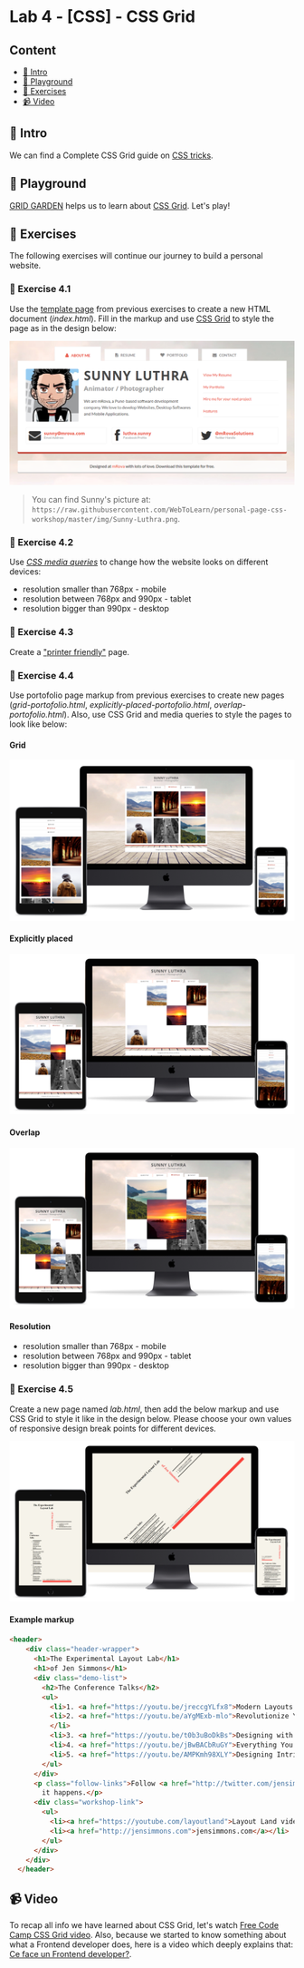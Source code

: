 # Lab 4 - [CSS] - CSS Grid

## Content

- [🦉 Intro](#-Intro)
- [🚀 Playground](#-Playground)
- [🎢 Exercises](#-Exercises)
- [📹 Video](#-Video)

## 🦉 Intro

We can find a Complete CSS Grid guide on [CSS tricks](https://css-tricks.com/snippets/css/complete-guide-grid/).

## 🚀 Playground

[GRID GARDEN](http://cssgridgarden.com/) helps us to learn about [CSS Grid](https://developer.mozilla.org/en-US/docs/Web/CSS/CSS_Grid_Layout). Let's play!

## 🎢 Exercises

The following exercises will continue our journey to build a personal website.

### 💪 Exercise 4.1

Use the [template page](../lab-3-en) from previous exercises to create a new HTML document (_index.html_). Fill in the markup and use [CSS Grid](https://css-tricks.com/snippets/css/complete-guide-grid/) to style the page as in the design below:

![Design website personal - about me](personal-website-about-me.png)

> You can find Sunny's picture at: `https://raw.githubusercontent.com/WebToLearn/personal-page-css-workshop/master/img/Sunny-Luthra.png`.

### 💪 Exercise 4.2

Use [_CSS media queries_](https://web.dev/responsive-web-design-basics/#media-queries) to change how the website looks on different devices:

- resolution smaller than 768px - mobile
- resolution between 768px and 990px - tablet
- resolution bigger than 990px - desktop

### 🎁 Exercise 4.3

Create a ["printer friendly"](https://www.sitepoint.com/css-printer-friendly-pages/) page.

### 🎁 Exercise 4.4

Use portofolio page markup from previous exercises to create new pages (_grid-portofolio.html_, _explicitly-placed-portofolio.html_, _overlap-portofolio.html_). Also, use CSS Grid and media queries to style the pages to look like below:

#### Grid

![Personal website design - portofolio](portofolio.png)

#### Explicitly placed

![Personal website design - portofolio explicitly-placed](explicitly-placed.png)

#### Overlap

![Personal website design - portofolio overlap](overlap.png)

#### Resolution

- resolution smaller than 768px - mobile
- resolution between 768px and 990px - tablet
- resolution bigger than 990px - desktop

### 🎁 Exercise 4.5

Create a new page named _lab.html_, then add the below markup and use CSS Grid to style  it like in the design below. Please choose your own values of responsive design break points for different devices.

![Lab](lab.png)

#### Example markup

```HTML
<header>
    <div class="header-wrapper">
      <h1>The Experimental Layout Lab</h1>
      <h1>of Jen Simmons</h1>
      <div class="demo-list">
        <h2>The Conference Talks</h2>
        <ul>
          <li>1. <a href="https://youtu.be/jreccgYLfx8">Modern Layouts: Getting Out of Our Ruts</a></li>
          <li>2. <a href="https://youtu.be/aYgMExb-mlo">Revolutionize Your Page: Real Art Direction on the Web</a>
          </li>
          <li>3. <a href="https://youtu.be/t0b3uBoDkBs">Designing with Grid</a></li>
          <li>4. <a href="https://youtu.be/jBwBACbRuGY">Everything You Know About Web Design Just Changed</a></li>
          <li>5. <a href="https://youtu.be/AMPKmh98XLY">Designing Intrinsic Layouts</a></li>
        </ul>
      </div>
      <p class="follow-links">Follow <a href="http://twitter.com/jensimmons">@jensimmons</a> on Twitter for more as
        it happens.</p>
      <div class="workshop-link">
        <ul>
          <li><a href="https://youtube.com/layoutland">Layout Land videos</a></li>
          <li><a href="http://jensimmons.com">jensimmons.com</a></li>
        </ul>
      </div>
    </div>
  </header>
```

## 📹 Video

To recap all info we have learned about CSS Grid, let's watch [Free Code Camp CSS Grid video](https://www.youtube.com/watch?v=t6CBKf8K_Ac). Also, because we started to know something about what a Frontend developer does, here is a video which deeply explains that: [Ce face un Frontend developer?](https://youtu.be/akt2gpjbiRU).
